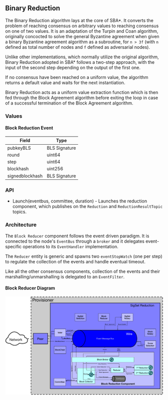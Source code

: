 ## Binary Reduction

The Binary Reduction algorithm lays at the core of SBA\*. It converts the problem of reaching consensus on arbitrary values to reaching consensus on one of two values. It is an adaptation of the Turpin and Coan algorithm, originally concocted to solve the general Byzantine agreement when given a binary Byzantine agreement algorithm as a subroutine, for `n > 3f` (with `n` defined as total number of nodes and `f` defined as adversarial nodes).

Unlike other implementations, which normally utilize the original algorithm, Binary Reduction adopted in SBA\* follows a two-step approach, with the input of the second step depending on the output of the first one.

If no consensus have been reached on a uniform value, the algorithm returns a default value and waits for the next instantiation.

Binary Reduction acts as a uniform value extraction function which is then fed through the Block Agreement algorithm before exiting the loop in case of a successful termination of the Block Agreement algorithm.

### Values

#### Block Reduction Event

| Field           | Type    |
| --------------- | ------- |
| pubkeyBLS       | BLS Signature |
| round           | uint64  |
| step            | uint64  |
| blockhash       | uint256 |
| signedblockhash | BLS Signature |

### API

- Launch(eventbus, committee, duration) - Launches the reduction component, which publishes on the `Reduction` and `ReductionResultTopic` topics.

### Architecture

The `Block Reducer` component follows the event driven paradigm. It is connected to the node's `EventBus` through a `broker` and it delegates event-specific operations to its `EventHandler` implementation.

The `Reducer` entity is generic and spawns two `eventStopWatch` (one per step) to regulate the collection of the events and handle eventual timeout.

Like all the other consensus components, collection of the events and their marshalling/unmarshalling is delegated to an `EventFilter`.

#### Block Reducer Diagram

![](docs/Block%20Reduction.jpg)
